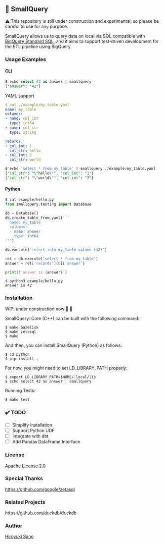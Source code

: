 ## :rocket: SmallQuery

:warning: This repository is still under construction and experimental, so please be careful to use for any purpose.

SmallQuery allows us to query data on local via SQL compatible with [BigQuery Standard SQL](https://cloud.google.com/bigquery/docs/reference/standard-sql/enabling-standard-sql), and it aims to support test-driven development for the ETL pipeline using BigQuery.

### Usage Examples

#### CLI

```sql
$ echo select 42 as answer | smallquery
{"answer": "42"}
```

YAML support

```yaml
$ cat ./example/my_table.yaml
name: my_table
columns:
- name: col_int
  type: int64
- name: col_str
  type: string

records:
- col_int: 1
  col_str: hello
- col_int: 2
  col_str: world
```

```sql
$ echo 'select * from my_table' | smallquery ./example/my_table.yaml
{"col_str": "\"hello\"", "col_int": "1"}
{"col_str": "\"world\"", "col_int": "2"}
```

#### Python

```py
$ cat example/hello.py
from smallquery.testing import Database

db = Database()
db.create_table_from_yaml('''
  name: my_table
  columns:
  - name: answer
    type: int64
''')

db.execute('insert into my_table values (42)')

ret = db.execute('select * from my_table')
answer = ret['records'][0]['answer']

print(f'answer is {answer}')
```

```
$ python3 example/hello.py
answer is 42
```


### Installation

WIP: under construction now :runner: :runner:

SmallQuery::Core (C++) can be built with the following command:

```
$ make bazelisk
$ make zetasql
$ make
```

And then, you can install SmallQuery (Python) as follows:

```
$ cd python
$ pip install .
```

For now, you might need to set LD_LIBRARY_PATH properly:

```
$ export LD_LIBRARY_PATH=$HOME/.local/lib
$ echo select 42 as answer | smallquery
```

Running Tests:

```
$ make test
```


### :heavy_check_mark: TODO

- [ ] Simplify Installation
- [ ] Support Python UDF
- [ ] Integrate with dbt
- [ ] Add Pandas DataFrame Interface

### License

[Apache License 2.0](LICENSE)


### Special Thanks

https://github.com/google/zetasql



### Related Projects

https://github.com/duckdb/duckdb



### Author

[Hiroyuki Sano](https://github.com/sh19910711)